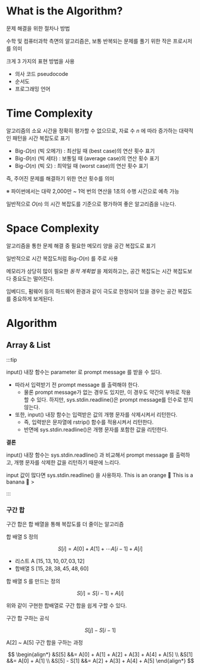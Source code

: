 # What is the Algorithm?

문제 해결을 위한 절차나 방법

수학 및 컴퓨터과학 측면의 알고리즘은, 보통 반복되는 문제를 풀기 위한 작은 프로시저를 의미

크게 3 가지의 표현 방법을 사용

- 의사 코드 pseudocode
- 순서도
- 프로그래밍 언어

# Time Complexity

알고리즘의 소요 시간을 정확히 평가할 수 없으므로, 자료 수 $n$ 에 따라 증가하는 대략적인 패턴을 시간 복잡도로 표기

- Big-$\Omega(n)$ (빅 오메가) : 최선일 때 (best case)의 연산 횟수 표기
- Big-$\Theta(n)$ (빅 세타)   : 보통일 때 (average case)의 연산 횟수 표기
- Big-$O(n)$ (빅 오)          : 최악일 때 (worst case)의 연산 횟수 표기

즉, 주어진 문제를 해결하기 위한 연산 횟수를 의미

※ 파이썬에서는 대략 2,000만 ~ 1억 번의 연산을 1초의 수행 시간으로 예측 가능

일반적으로 $O(n)$ 의 시간 복잡도를 기준으로 평가하여 좋은 알고리즘을 나눈다.

# Space Complexity

알고리즘을 통한 문제 해결 중 필요한 메모리 양을 공간 복잡도로 표기

일반적으로 시간 복잡도처럼 Big-$O(n)$ 를 주로 사용

메모리가 상당히 많이 필요한 _동적 계획법_ 을 제외하고는, 공간 복잡도는 시간 복잡도보다 중요도는 떨어진다.

임베디드, 펌웨어 등의 하드웨어 환경과 같이 극도로 한정되어 있을 경우는 공간 복잡도를 중요하게 보게된다.

# Algorithm

## Array & List

:::tip

<Tabs>
  <TabItem value="input" label="input()">
input() 내장 함수는 parameter 로 prompt message 를 받을 수 있다. 

- 따라서 입력받기 전 prompt message 를 출력해야 한다. 
  - 물론 prompt message가 없는 경우도 있지만, 이 경우도 약간의 부하로 작용할 수 있다. 하지만, sys.stdin.readline()은 prompt message를 인수로 받지 않는다.
- 또한, input() 내장 함수는 입력받은 값의 개행 문자를 삭제시켜서 리턴한다. 
  - 즉, 입력받은 문자열에 rstrip() 함수를 적용시켜서 리턴한다. 
  - 반면에 sys.stdin.readline()은 개행 문자를 포함한 값을 리턴한다.

**결론**

input() 내장 함수는 sys.stdin.readline() 과 비교해서 prompt message 를 출력하고, 개행 문자를 삭제한 값을 리턴하기 때문에 느리다.

input 값이 많다면 sys.stdin.readline() 을 사용하자.
  </TabItem>
  <TabItem value="orange" label="Orange">This is an orange 🍊</TabItem>
  <TabItem value="banana" label="Banana">This is a banana 🍌</TabItem>
</Tabs>>



:::

### 구간 합

구간 합은 합 배열을 통해 복잡도를 더 줄이는 알고리즘

합 배열 S 정의

$$
S[i] = A[0] + A[1] + \cdots A[i - 1] + A[i]
$$

- 리스트 A $[15, 13, 10, 07, 03, 12]$
- 합배열 S $[15, 28, 38, 45, 48, 60]$

합 배열 S 를 만드는 정의

$$
S[i] = S[i - 1] + A[i]
$$

위와 같이 구현한 합배열로 구간 합을 쉽게 구할 수 있다.

구간 합 구하는 공식

$$
S[j] - S[i - 1]
$$

A[2] ~ A[5] 구간 합을 구하는 과정

$$
\begin{align*}
    &S[5] &&= A[0] + A[1] + A[2] + A[3] + A[4] + A[5] \\
    &S[1] &&= A[0] + A[1] \\
    &S[5] - S[1] &&=  A[2] + A[3] + A[4] + A[5]
\end{align*}
$$